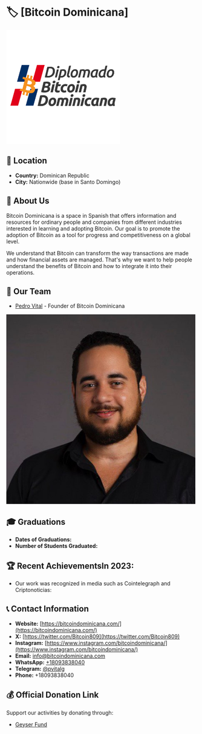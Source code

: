 # 🏷️ [Bitcoin Dominicana]
<img src="https://github.com/CarpeDiemCuba/BitcoinDominicanaPictures/blob/main/diplomado-BTC-DOM-cuadrado-1.png" width="300"> <!-- 1 picture maximum -->

## 📍 Location
- **Country:** Dominican Republic
- **City:** Nationwide (base in Santo Domingo)

## 📖 About Us
Bitcoin Dominicana is a space in Spanish that offers information and resources for ordinary people and companies from different industries interested in learning and adopting Bitcoin. Our goal is to promote the adoption of Bitcoin as a tool for progress and competitiveness on a global level.

We understand that Bitcoin can transform the way transactions are made and how financial assets are managed. That's why we want to help people understand the benefits of Bitcoin and how to integrate it into their operations.

## 👥 Our Team

- [Pedro Vital](https://twitter.com/pvitalg)  - Founder of Bitcoin Dominicana

<img src="https://github.com/CarpeDiemCuba/BitcoinDominicanaPictures/blob/main/pedrovital.jpg" width="500" alt="Team Picture"> <!-- 1 picture maximum -->

## 🎓 Graduations
- **Dates of Graduations:** 
- **Number of Students Graduated:**

## 🏆 Recent AchievementsIn 2023:

- Our work was recognized in media such as Cointelegraph and Criptonoticias:


## 📞 Contact Information
- **Website:** [https://bitcoindominicana.com/](https://bitcoindominicana.com/)
- **X:** [https://twitter.com/Bitcoin809](https://twitter.com/Bitcoin809)
- **Instagram:** [https://www.instagram.com/bitcoindominicana/](https://www.instagram.com/bitcoindominicana/)
- **Email:** [info@bitcoindominicana.com]( info@bitcoindominicana.com)
- **WhatsApp:** [+18093838040](wa.me/+18093838040)
- **Telegram:** [@pvitalg](https://t.me/@pvitalg)
- **Phone:** +18093838040

## 💰 Official Donation Link
Support our activities by donating through:
  - [Geyser Fund](https://geyser.fund/project/bitcoindominicana)
